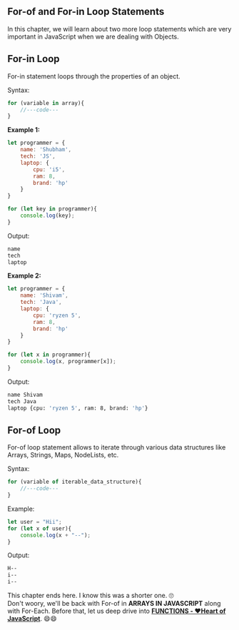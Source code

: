 ## For-of and For-in Loop Statements
In this chapter, we will learn about two more loop statements which are very important in JavaScript when we are dealing with Objects.

## For-in Loop
For-in statement loops through the properties of an object.

Syntax:
```javascript
for (variable in array){
    //---code---
}
```

**Example 1:**
```javascript
let programmer = {
    name: 'Shubham',
    tech: 'JS',
    laptop: {
        cpu: 'i5',
        ram: 8,
        brand: 'hp'
    }
}

for (let key in programmer){
    console.log(key);
}
```

Output:
```bash
name
tech
laptop
```

**Example 2:**
```javascript
let programmer = {
    name: 'Shivam',
    tech: 'Java',
    laptop: {
        cpu: 'ryzen 5',
        ram: 8,
        brand: 'hp'
    }
}

for (let x in programmer){
    console.log(x, programmer[x]);
}
```

Output:
```bash
name Shivam
tech Java
laptop {cpu: 'ryzen 5', ram: 8, brand: 'hp'}
```

## For-of Loop
For-of loop statement allows to iterate through various data structures like Arrays, Strings, Maps, NodeLists, etc.

Syntax:
```javascript
for (variable of iterable_data_structure){
    //---code---
}
```
Example:

```javascript
let user = "Hii";
for (let x of user){
    console.log(x + "--");
}
```

Output:
```bash
H--
i--
i--
```

This chapter ends here. I know this was a shorter one. 🙄<br/>
Don't woory, we'll be back with For-of in **ARRAYS IN JAVASCRIPT** along with For-Each. Before that, let us deep drive into **[FUNCTIONS - ❤️Heart of JavaScript](./30DaysOfJavaScript/09-Functions.md)**. 😄😄
